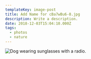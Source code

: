 ```yaml
---
templateKey: image-post
title: Add Name for cBa7wBu6-8.jpg
description: Write a description.
date: 2018-12-03T15:04:10.000Z
tags:
  - photos
  - nature
---
```

![Dog wearing sunglasses with a radio.](/img/cBa7wBu6-8.jpg)
